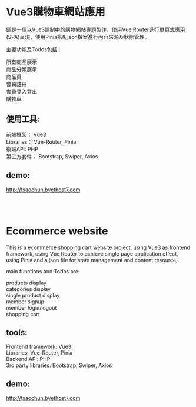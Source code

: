 # Vue3購物車網站應用 #  

這是一個以Vue3建制中的購物網站專題製作，使用Vue Router進行單頁式應用(SPA)呈現，使用Pinia搭配json檔案進行內容來源及狀態管理。  
  
主要功能及Todos包括：    
  
所有商品展示  
商品分類展示  
商品頁  
會員註冊    
會員登入登出   
購物車      

## 使用工具: ##  
前端框架： Vue3  
Libraries： Vue-Router, Pinia    
後端API: PHP  
第三方套件： Bootstrap, Swiper, Axios   
  
## demo: ##     
http://tsaochun.byethost7.com

<br>
<br>


    
# Ecommerce website #

This is a ecommerce shopping cart website project, using Vue3 as frontend framework, using Vue Router to achieve single page application effect, using Pinia and a json file for state management and content resource,  
  
main functions and Todos are:   
  
products display  
categories display   
single product display  
member signup  
member login/logout  
shopping cart  
 

## tools: ##    
Frontend framework: Vue3    
Libraries: Vue-Router, Pinia  
Backend APi: PHP  
3rd party libraries: Bootstrap, Swiper, Axios    
  
## demo: ##     
http://tsaochun.byethost7.com
